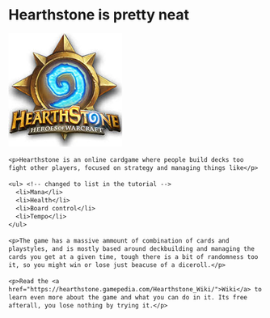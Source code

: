 
<html>
  <head>
    <meta charset="utf-8">
    <title>A card game on the computer</title>
    <link href="http://fonts.googleapis.com/css?family=Open+Sans" rel="stylesheet" type="text/css">
    <link href="styles/style.css" rel="stylesheet" type="text/css">
  </head>
  <body>
    <h1>Hearthstone is pretty neat</h1>
    <img src="images/Heartstone logo.jpg" alt="The Hearthstone logo">

    <p>Hearthstone is an online cardgame where people build decks too fight other players, focused on strategy and managing things like</p>

    <ul> <!-- changed to list in the tutorial -->
      <li>Mana</li>
      <li>Health</li>
      <li>Board control</li>
      <li>Tempo</li>
    </ul>

    <p>The game has a massive ammount of combination of cards and playstyles, and is mostly based around deckbuilding and managing the cards you get at a given time, tough there is a bit of randomness too it, so you might win or lose just beacuse of a diceroll.</p>

    <p>Read the <a href="https://hearthstone.gamepedia.com/Hearthstone_Wiki/">Wiki</a> to learn even more about the game and what you can do in it. Its free afterall, you lose nothing by trying it.</p>
  </body>
</html>
